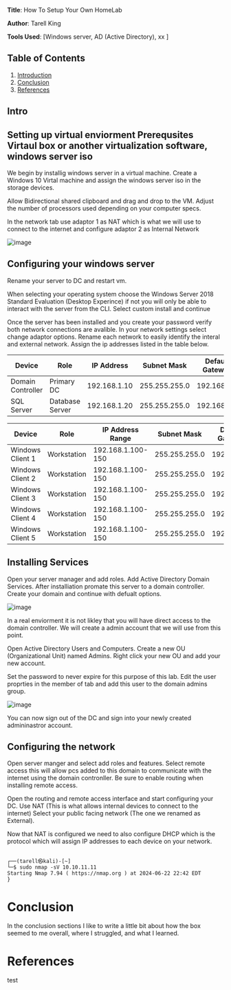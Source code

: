**Title**: How To Setup Your Own HomeLab 

**Author**: Tarell King

**Tools Used**: [Windows server, AD (Active Directory), xx ]

## Table of Contents
1. [Introduction](#intro)
4. [Conclusion](#conclusion)
5. [References](#references)

## Intro
##  Setting up virtual enviorment  **Prerequsites Virtaul box or another virtualization software, windows server iso**

We begin by installig windows server in a virtual machine. Create a Windows 10 Virtal machine and assign the windows server iso in the storage devices. 

Allow Bidirectional shared clipboard and drag and drop to the VM. Adjust the number of processors used depending on your computer specs. 

In the network tab use adaptor 1 as NAT which is what we will use to connect to the internet and configure adaptor 2 as Internal Network


![image](https://github.com/TarellKing/Home-Lab/assets/121117376/4f3948b9-315c-4803-a6ef-cad8ed72a8cb)



##  Configuring your windows server 

Rename your server to DC and restart vm. 

When selecting your operating system choose the Windows Server 2018 Standard Evaluation (Desktop Experince) if not you will only be able to interact with the server from the CLI. Select custom install and continue 

Once the server has been installed and you create your password verify both network connections are avalible. In your network settings select change adaptor options. Rename each network to easily identify the interal and external network. Assign the ip addresses listed in the table below. 


| Device              | Role           | IP Address      | Subnet Mask     | Default Gateway | Preferred DNS  |
|---------------------|----------------|-----------------|-----------------|-----------------|----------------|
| Domain Controller   | Primary DC     | 192.168.1.10    | 255.255.255.0   | 192.168.1.1     | 192.168.1.10   |
| SQL Server          | Database Server| 192.168.1.20    | 255.255.255.0   | 192.168.1.1     | 192.168.1.10   |

| Device              | Role           | IP Address Range | Subnet Mask    | Default Gateway | Preferred DNS  |
|---------------------|----------------|------------------|----------------|-----------------|----------------|
| Windows Client 1    | Workstation    | 192.168.1.100-150| 255.255.255.0  | 192.168.1.1     | 192.168.1.10   |
| Windows Client 2    | Workstation    | 192.168.1.100-150| 255.255.255.0  | 192.168.1.1     | 192.168.1.10   |
| Windows Client 3    | Workstation    | 192.168.1.100-150| 255.255.255.0  | 192.168.1.1     | 192.168.1.10   |
| Windows Client 4    | Workstation    | 192.168.1.100-150| 255.255.255.0  | 192.168.1.1     | 192.168.1.10   |
| Windows Client 5    | Workstation    | 192.168.1.100-150| 255.255.255.0  | 192.168.1.1     | 192.168.1.10   |



##  Installing Services 

Open your server manager and add roles. Add Active Directory Domain Services. After installiation promate this server to a domain controller. Create your domain and continue with defualt options. 

![image](https://github.com/user-attachments/assets/14ee349b-5ed0-4dc0-b1f8-006b1c575cdc)



In a real enviorment it is not likley that you will have direct access to the domain controller. We will create a admin account that we will use from this point. 

Open Active Directory Users and Computers. Create a new OU (Organizational Unit) named Admins. Right click your new OU and add your new account. 

Set the password to never expire for this purpose of this lab. Edit the user proprties in the member of tab and add this user to the domain admins group.

![image](https://github.com/user-attachments/assets/69555d3f-40ef-436b-8290-94a71441de89)

You can now sign out of the DC and sign into your newly created admininastror account. 

##  Configuring the network

Open server manger and select add roles and features. Select remote access this will allow pcs added to this domain to communicate with the internet using the domain contronller. Be sure to enable routing when installing remote access. 

Open the routing and remote access interface and start configuring your DC. Use NAT (This is what allows internal devices to connect to the internet) Select your public facing network (The one we renamed as External). 

Now that NAT is configured we need to also configure DHCP which is the protocol which will assign IP addresses to each device on your network.
```console

┌──(tarell㉿kali)-[~]
└─$ sudo nmap -sV 10.10.11.11
Starting Nmap 7.94 ( https://nmap.org ) at 2024-06-22 22:42 EDT
}
```


# Conclusion
In the conclusion sections I like to write a little bit about how the box seemed to me overall, where I struggled, and what I learned.

# References
test
